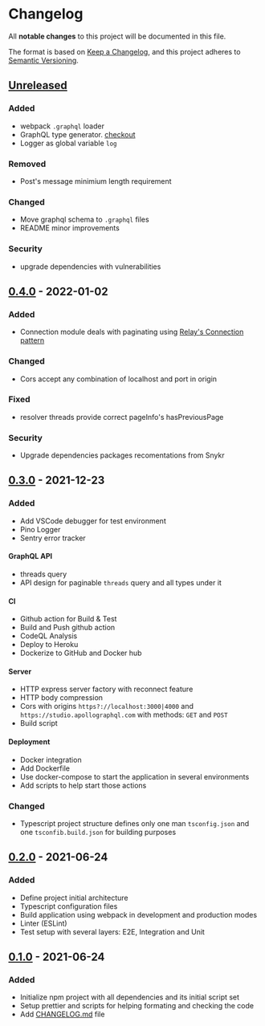 # Changelog

All **notable changes** to this project will be documented in this file.

The format is based on [Keep a Changelog](https://keepachangelog.com/en/1.0.0/), and this project adheres to [Semantic Versioning](https://semver.org/spec/v2.0.0.html).

## [Unreleased]

### Added

- webpack `.graphql` loader
- GraphQL type generator. [checkout](https://www.graphql-code-generator.com/docs/getting-started)
- Logger as global variable `log`

### Removed

- Post's message minimium length requirement

### Changed

- Move graphql schema to `.graphql` files
- README minor improvements

### Security

- upgrade dependencies with vulnerabilities

## [0.4.0] - 2022-01-02

### Added

- Connection module deals with paginating using [Relay's Connection pattern](https://relay.dev/graphql/connections.htm)

### Changed

- Cors accept any combination of localhost and port in origin

### Fixed

- resolver threads provide correct pageInfo's hasPreviousPage

### Security

- Upgrade dependencies packages recomentations from Snykr

## [0.3.0] - 2021-12-23

### Added

- Add VSCode debugger for test environment
- Pino Logger
- Sentry error tracker

#### GraphQL API

- threads query
- API design for paginable `threads` query and all types under it

#### CI

- Github action for Build & Test
- Build and Push github action
- CodeQL Analysis
- Deploy to Heroku
- Dockerize to GitHub and Docker hub

#### Server

- HTTP express server factory with reconnect feature
- HTTP body compression
- Cors with origins `https?://localhost:3000|4000` and `https://studio.apollographql.com` with methods: `GET` and `POST`
- Build script

#### Deployment

- Docker integration
- Add Dockerfile
- Use docker-compose to start the application in several environments
- Add scripts to help start those actions

### Changed

- Typescript project structure defines only one man `tsconfig.json` and one `tsconfib.build.json` for building purposes

## [0.2.0] - 2021-06-24

### Added

- Define project initial architecture
- Typescript configuration files
- Build application using webpack in development and production modes
- Linter (ESLint)
- Test setup with several layers: E2E, Integration and Unit

## [0.1.0] - 2021-06-24

### Added

- Initialize npm project with all dependencies and its initial script set
- Setup prettier and scripts for helping formating and checking the code
- Add [CHANGELOG.md](/CHANGELOG.md) file

[unreleased]: https://github.com/pherval/community-server/compare/v0.4.0...HEAD
[0.4.0]: https://github.com/pherval/community-server/compare/v0.3.0...v0.4.0
[0.3.0]: https://github.com/pherval/community-server/compare/v0.2.0...v0.3.0
[0.2.0]: https://github.com/pherval/community-server/compare/v0.1.0...v0.2.0
[0.1.0]: https://github.com/pherval/community-server/releases/tag/v0.1.0
